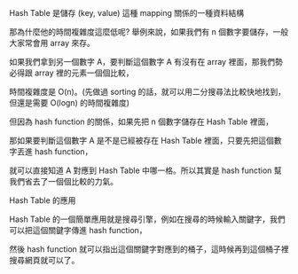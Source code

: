 Hash Table 是儲存 (key, value) 這種 mapping 關係的一種資料結構

那為什麼他的時間複雜度這麼低呢? 舉例來說，如果我們有 n 個數字要儲存，一般大家常會用 array 來存。

如果我們拿到另一個數字 A，要判斷這個數字 A 有沒有在 array 裡面，那我們勢必得跟 array 裡的元素一個個比較，

時間複雜度是 O(n)。(先做過 sorting 的話，就可以用二分搜尋法比較快地找到，但還是需要 O(logn) 的時間複雜度)

但因為 hash function 的關係，如果先把 n 個數字儲存在 Hash Table 裡面，

那如果要判斷這個數字 A 是不是已經被存在 Hash Table 裡面，只要先把這個數字丟進 hash function，

就可以直接知道 A 對應到 Hash Table 中哪一格。所以其實是 hash function 幫我們省去了一個個比較的力氣。

Hash Table 的應用


Hash Table 的一個簡單應用就是搜尋引擎，例如在搜尋的時候輸入關鍵字，我們可以把這個關鍵字傳進 hash function，

然後 hash function 就可以指出這個關鍵字對應到的桶子，這時候再到這個桶子裡搜尋網頁就可以了。
